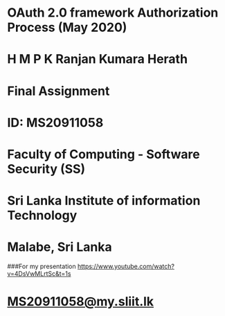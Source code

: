# OAuth 2.0 framework Authorization Process (May 2020)
# H M P K Ranjan Kumara Herath
# Final Assignment
# ID: MS20911058
# Faculty of Computing - Software Security (SS)
# Sri Lanka Institute of information Technology
# Malabe, Sri Lanka
###For my presentation https://www.youtube.com/watch?v=4DsVwMLrtSc&t=1s
# MS20911058@my.sliit.lk
